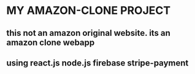 # MY AMAZON-CLONE PROJECT

## this not an amazon original website. its an amazon clone webapp

## using react.js node.js firebase stripe-payment
